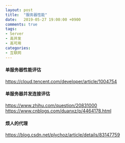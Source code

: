 ```yaml
---
layout: post
title:  "服务器性能"
date:   2019-05-27 19:00:00 +0900
comments: true
tags:
- Server 
- 高并发
- 高可用
categories:
- 互联网 
---
```

#### 单服务器性能评估
<https://cloud.tencent.com/developer/article/1004754>

#### 单服务器并发连接评估
<https://www.zhihu.com/question/20831000>
<https://www.cnblogs.com/duanxz/p/4464178.html>

#### 烦人的代理
<https://blog.csdn.net/plychoz/article/details/83147759>
